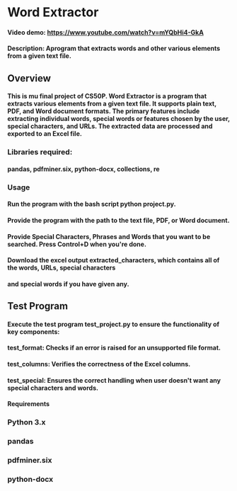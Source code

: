 # Word Extractor

#### Video demo: <https://www.youtube.com/watch?v=mYQbHi4-GkA>
#### Description: Aprogram that extracts words and other various elements from a given text file.

## Overview
#### This is mu final project of CS50P. Word Extractor is a program that extracts various elements from a given text file. It supports plain text, PDF, and Word document formats. The primary features include extracting individual words, special words or features chosen by the user, special characters, and URLs. The extracted data are processed and exported to an Excel file.

### Libraries required:
#### pandas, pdfminer.six, python-docx, collections, re

### Usage

#### Run the program with the bash script python project.py.

#### Provide the program with the path to the text file, PDF, or Word document.

#### Provide Special Characters, Phrases and Words that you want to be searched. Press Control+D when you're done.

#### Download the excel output extracted_characters, which contains all of the words, URLs, special characters
#### and special words if you have given any.


## Test Program


#### Execute the test program test_project.py to ensure the functionality of key components:

#### test_format: Checks if an error is raised for an unsupported file format.
#### test_columns: Verifies the correctness of the Excel columns.
#### test_special: Ensures the correct handling when user doesn't want any special characters and words.


#### Requirements
### Python 3.x
### pandas
### pdfminer.six
### python-docx